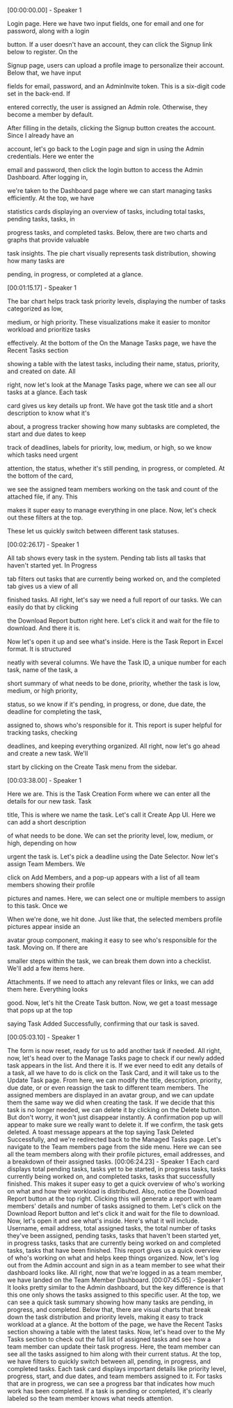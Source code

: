 [00:00:00.00] - Speaker 1

Login page. Here we have two input fields, one for email and one for password, along with a login

button. If a user doesn't have an account, they can click the Signup link below to register. On the

Signup page, users can upload a profile image to personalize their account. Below that, we have input

fields for email, password, and an AdminInvite token. This is a six-digit code set in the back-end. If

entered correctly, the user is assigned an Admin role. Otherwise, they become a member by default.

After filling in the details, clicking the Signup button creates the account. Since I already have an

account, let's go back to the Login page and sign in using the Admin credentials. Here we enter the

email and password, then click the login button to access the Admin Dashboard. After logging in,

we're taken to the Dashboard page where we can start managing tasks efficiently. At the top, we have

statistics cards displaying an overview of tasks, including total tasks, pending tasks, tasks, in

progress tasks, and completed tasks. Below, there are two charts and graphs that provide valuable

task insights. The pie chart visually represents task distribution, showing how many tasks are

pending, in progress, or completed at a glance.

[00:01:15.17] - Speaker 1

The bar chart helps track task priority levels, displaying the number of tasks categorized as low,

medium, or high priority. These visualizations make it easier to monitor workload and prioritize tasks

effectively. At the bottom of the On the Manage Tasks page, we have the Recent Tasks section

showing a table with the latest tasks, including their name, status, priority, and created on date. All

right, now let's look at the Manage Tasks page, where we can see all our tasks at a glance. Each task

card gives us key details up front. We have got the task title and a short description to know what it's

about, a progress tracker showing how many subtasks are completed, the start and due dates to keep

track of deadlines, labels for priority, low, medium, or high, so we know which tasks need urgent

attention, the status, whether it's still pending, in progress, or completed. At the bottom of the card,

we see the assigned team members working on the task and count of the attached file, if any. This

makes it super easy to manage everything in one place. Now, let's check out these filters at the top.

These let us quickly switch between different task statuses.

[00:02:26.17] - Speaker 1

All tab shows every task in the system. Pending tab lists all tasks that haven't started yet. In Progress

tab filters out tasks that are currently being worked on, and the completed tab gives us a view of all

finished tasks. All right, let's say we need a full report of our tasks. We can easily do that by clicking

the Download Report button right here. Let's click it and wait for the file to download. And there it is.

Now let's open it up and see what's inside. Here is the Task Report in Excel format. It is structured

neatly with several columns. We have the Task ID, a unique number for each task, name of the task, a

short summary of what needs to be done, priority, whether the task is low, medium, or high priority,

status, so we know if it's pending, in progress, or done, due date, the deadline for completing the task,

assigned to, shows who's responsible for it. This report is super helpful for tracking tasks, checking

deadlines, and keeping everything organized. All right, now let's go ahead and create a new task. We'll

start by clicking on the Create Task menu from the sidebar.

[00:03:38.00] - Speaker 1

Here we are. This is the Task Creation Form where we can enter all the details for our new task. Task

title, This is where we name the task. Let's call it Create App UI. Here we can add a short description

of what needs to be done. We can set the priority level, low, medium, or high, depending on how

urgent the task is. Let's pick a deadline using the Date Selector. Now let's assign Team Members. We

click on Add Members, and a pop-up appears with a list of all team members showing their profile

pictures and names. Here, we can select one or multiple members to assign to this task. Once we

When we're done, we hit done. Just like that, the selected members profile pictures appear inside an

avatar group component, making it easy to see who's responsible for the task. Moving on. If there are

smaller steps within the task, we can break them down into a checklist. We'll add a few items here.

Attachments. If we need to attach any relevant files or links, we can add them here. Everything looks

good. Now, let's hit the Create Task button. Now, we get a toast message that pops up at the top

saying Task Added Successfully, confirming that our task is saved.

[00:05:03.10] - Speaker 1

The form is now reset, ready for us to add another task if needed. All right, now, let's head over to the
Manage Tasks page to check if our newly added task appears in the list. And there it is. If we ever
need to edit any details of a task, all we have to do is click on the Task Card, and it will take us to the
Update Task page. From here, we can modify the title, description, priority, due date, or or even
reassign the task to different team members. The assigned members are displayed in an avatar
group, and we can update them the same way we did when creating the task. If we decide that this
task is no longer needed, we can delete it by clicking on the Delete button. But don't worry, it won't just
disappear instantly. A confirmation pop up will appear to make sure we really want to delete it. If we
confirm, the task gets deleted. A toast message appears at the top saying Task Deleted Successfully,
and we're redirected back to the Managed Tasks page. Let's navigate to the Team members page
from the side menu. Here we can see all the team members along with their profile pictures, email
addresses, and a breakdown of their assigned tasks.
[00:06:24.23] - Speaker 1
Each card displays total pending tasks, tasks yet to be started, in progress tasks, tasks currently
being worked on, and completed tasks, tasks that successfully finished. This makes it super easy to
get a quick overview of who's working on what and how their workload is distributed. Also, notice the
Download Report button at the top right. Clicking this will generate a report with team members'
details and number of tasks assigned to them. Let's click on the Download Report button and let's
click it and wait for the file to download. Now, let's open it and see what's inside. Here's what it will
include. Username, email address, total assigned tasks, the total number of tasks they've been
assigned, pending tasks, tasks that haven't been started yet, in progress tasks, tasks that are currently
being worked on and completed tasks, tasks that have been finished. This report gives us a quick
overview of who's working on what and helps keep things organized. Now, let's log out from the
Admin account and sign in as a team member to see what their dashboard looks like. All right, now
that we're logged in as a team member, we have landed on the Team Member Dashboard.
[00:07:45.05] - Speaker 1
It looks pretty similar to the Admin dashboard, but the key difference is that this one only shows the
tasks assigned to this specific user. At the top, we can see a quick task summary showing how many
tasks are pending, in progress, and completed. Below that, there are visual charts that break down the
task distribution and priority levels, making it easy to track workload at a glance. At the bottom of the
page, we have the Recent Tasks section showing a table with the latest tasks. Now, let's head over to
the My Tasks section to check out the full list of assigned tasks and see how a team member can
update their task progress. Here, the team member can see all the tasks assigned to him along with
their current status. At the top, we have filters to quickly switch between all, pending, in progress, and
completed tasks. Each task card displays important details like priority level, progress, start, and due
dates, and team members assigned to it. For tasks that are in progress, we can see a progress bar
that indicates how much work has been completed. If a task is pending or completed, it's clearly
labeled so the team member knows what needs attention.
